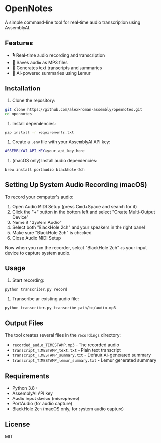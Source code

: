 # OpenNotes

A simple command-line tool for real-time audio transcription using AssemblyAI.

## Features

- 🎙️ Real-time audio recording and transcription
- 💾 Saves audio as MP3 files
- 📝 Generates text transcripts and summaries
- 🤖 AI-powered summaries using Lemur

## Installation

1. Clone the repository:

```bash
git clone https://github.com/alexkroman-assembly/opennotes.git
cd opennotes
```

1. Install dependencies:

```bash
pip install -r requirements.txt
```

1. Create a `.env` file with your AssemblyAI API key:

```bash
ASSEMBLYAI_API_KEY=your_api_key_here
```

1. (macOS only) Install audio dependencies:

```bash
brew install portaudio blackhole-2ch
```

## Setting Up System Audio Recording (macOS)

To record your computer's audio:

1. Open Audio MIDI Setup (press Cmd+Space and search for it)
2. Click the "+" button in the bottom left and select "Create Multi-Output Device"
3. Name it "System Audio"
4. Select both "BlackHole 2ch" and your speakers in the right panel
5. Make sure "BlackHole 2ch" is checked
6. Close Audio MIDI Setup

Now when you run the recorder, select "BlackHole 2ch" as your input device to capture system audio.

## Usage

1. Start recording:

```bash
python transcriber.py record
```

1. Transcribe an existing audio file:

```bash
python transcriber.py transcribe path/to/audio.mp3
```

## Output Files

The tool creates several files in the `recordings` directory:

- `recorded_audio_TIMESTAMP.mp3` - The recorded audio
- `transcript_TIMESTAMP_text.txt` - Plain text transcript
- `transcript_TIMESTAMP_summary.txt` - Default AI-generated summary
- `transcript_TIMESTAMP_lemur_summary.txt` - Lemur generated summary

## Requirements

- Python 3.8+
- AssemblyAI API key
- Audio input device (microphone)
- PortAudio (for audio capture)
- BlackHole 2ch (macOS only, for system audio capture)

## License

MIT
